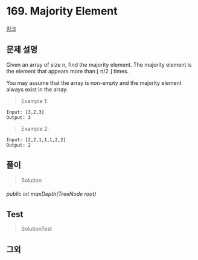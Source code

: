 # 169. Majority Element   
[링크](https://leetcode.com/problems/majority-element/)

## 문제 설명

Given an array of size n, find the majority element. 
The majority element is the element that appears more than ⌊ n/2 ⌋ times.

You may assume that the array is non-empty and the majority element always exist in the array.

> Example 1:
```
Input: [3,2,3]
Output: 3
```
> Example 2:
```
Input: [2,2,1,1,1,2,2]
Output: 2
```
## 풀이
> Solution

###### public int maxDepth(TreeNode root)  


## Test    
> SolutionTest


## 그외
